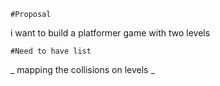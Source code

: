 	#Proposal
i want to build a platformer game with two levels

	#Need to have list
 _ mapping the collisions on levels
 _ 
 